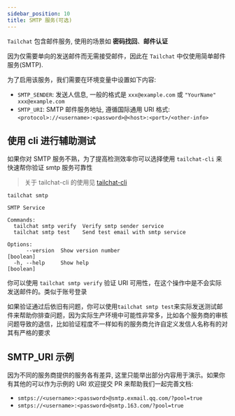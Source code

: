 ```yaml
---
sidebar_position: 10
title: SMTP 服务(可选)
---
```


`Tailchat` 包含邮件服务, 使用的场景如 **密码找回**、**邮件认证**

因为仅需要单向的发送邮件而无需接受邮件，因此在 `Tailchat` 中仅使用简单邮件服务(SMTP).

为了启用该服务，我们需要在环境变量中设置如下内容:

- `SMTP_SENDER`: 发送人信息, 一般的格式是 `xxx@example.com` 或 `"YourName" xxx@example.com`
- `SMTP_URI`: SMTP 邮件服务地址, 遵循国际通用 URI 格式: `<protocol>://<username>:<password>@<host>:<port>/<other-info>`

## 使用 cli 进行辅助测试

如果你对 SMTP 服务不熟，为了提高检测效率你可以选择使用 `tailchat-cli` 来快速帮你验证 smtp 服务可靠性

> 关于 tailchat-cli 的使用见 [tailchat-cli](../cli/tailchat-cli.md)

```
tailchat smtp

SMTP Service

Commands:
  tailchat smtp verify  Verify smtp sender service
  tailchat smtp test    Send test email with smtp service

Options:
      --version  Show version number                                   [boolean]
  -h, --help     Show help                                             [boolean]
```

你可以使用 `tailchat smtp verify` 验证 URI 可用性，在这个操作中是不会实际发送邮件的。类似于账号登录

如果验证通过后依旧有问题，你可以使用`tailchat smtp test`来实际发送测试邮件来帮助你排查问题，因为实际生产环境中可能性非常多，比如各个服务商的审核问题导致的退信，比如验证程度不一样如有的服务商允许自定义发信人名称有的对其有严格的要求

## SMTP_URI 示例

因为不同的服务商提供的服务各有差异, 这里只能举出部分内容用于演示。如果你有其他的可以作为示例的 URI 欢迎提交 PR 来帮助我们一起完善文档:

- `smtps://<username>:<password>@smtp.exmail.qq.com/?pool=true`
- `smtps://<username>:<password>@smtp.163.com/?pool=true`
